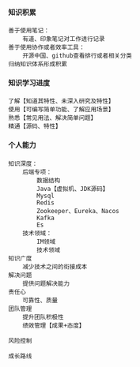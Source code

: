 #### 知识积累
    善于使用笔记：
        有道、印象笔记对工作进行记录
    善于使用协作或者效率工具：
        开源中国、github查看排行或者相关分类
    归纳知识体系形成积累 
    
#### 知识学习进度
    了解【知道其特性、未深入研究及特性】
    使用【可编写简单功能、了解应用场景】
    熟悉【常见用法、解决简单问题】
    精通【源码、特性】
#### 个人能力
    知识深度：
        后端专项：
            数据结构
            Java【虚拟机、JDK源码】
            Mysql
            Redis
            Zookeeper、Eureka、Nacos
            Kafka
            Es
        技术领域：
            IM领域
            技术领域
    知识广度
        减少技术之间的衔接成本
    解决问题
        提供问题解决能力
    责任心
        可靠性、质量
    团队管理
        提升团队积极性
        绩效管理【成果+态度】
        
    风险控制
        
    成长路线
    
    